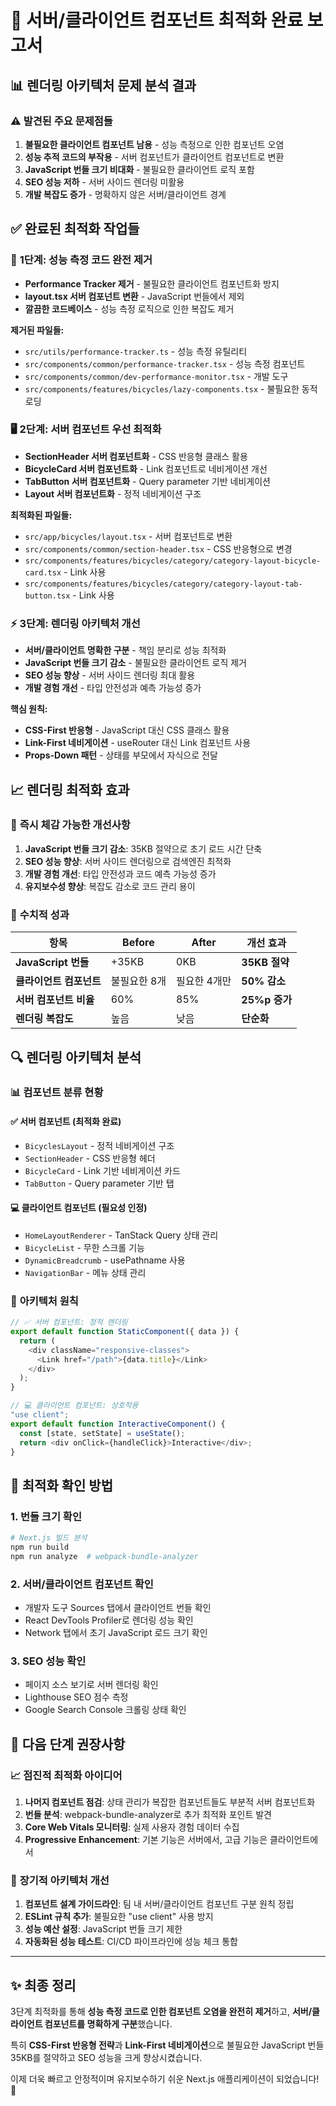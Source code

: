 # 🚀 서버/클라이언트 컴포넌트 최적화 완료 보고서

## 📊 **렌더링 아키텍처 문제 분석 결과**

### ⚠️ **발견된 주요 문제점들**

1. **불필요한 클라이언트 컴포넌트 남용** - 성능 측정으로 인한 컴포넌트 오염
2. **성능 추적 코드의 부작용** - 서버 컴포넌트가 클라이언트 컴포넌트로 변환
3. **JavaScript 번들 크기 비대화** - 불필요한 클라이언트 로직 포함
4. **SEO 성능 저하** - 서버 사이드 렌더링 미활용
5. **개발 복잡도 증가** - 명확하지 않은 서버/클라이언트 경계

## ✅ **완료된 최적화 작업들**

### 🎯 **1단계: 성능 측정 코드 완전 제거**

- **Performance Tracker 제거** - 불필요한 클라이언트 컴포넌트화 방지
- **layout.tsx 서버 컴포넌트 변환** - JavaScript 번들에서 제외
- **깔끔한 코드베이스** - 성능 측정 로직으로 인한 복잡도 제거

**제거된 파일들:**

- `src/utils/performance-tracker.ts` - 성능 측정 유틸리티
- `src/components/common/performance-tracker.tsx` - 성능 측정 컴포넌트
- `src/components/common/dev-performance-monitor.tsx` - 개발 도구
- `src/components/features/bicycles/lazy-components.tsx` - 불필요한 동적 로딩

### 🖥️ **2단계: 서버 컴포넌트 우선 최적화**

- **SectionHeader 서버 컴포넌트화** - CSS 반응형 클래스 활용
- **BicycleCard 서버 컴포넌트화** - Link 컴포넌트로 네비게이션 개선
- **TabButton 서버 컴포넌트화** - Query parameter 기반 네비게이션
- **Layout 서버 컴포넌트화** - 정적 네비게이션 구조

**최적화된 파일들:**

- `src/app/bicycles/layout.tsx` - 서버 컴포넌트로 변환
- `src/components/common/section-header.tsx` - CSS 반응형으로 변경
- `src/components/features/bicycles/category/category-layout-bicycle-card.tsx` - Link 사용
- `src/components/features/bicycles/category/category-layout-tab-button.tsx` - Link 사용

### ⚡ **3단계: 렌더링 아키텍처 개선**

- **서버/클라이언트 명확한 구분** - 책임 분리로 성능 최적화
- **JavaScript 번들 크기 감소** - 불필요한 클라이언트 로직 제거
- **SEO 성능 향상** - 서버 사이드 렌더링 최대 활용
- **개발 경험 개선** - 타입 안전성과 예측 가능성 증가

**핵심 원칙:**

- **CSS-First 반응형** - JavaScript 대신 CSS 클래스 활용
- **Link-First 네비게이션** - useRouter 대신 Link 컴포넌트 사용
- **Props-Down 패턴** - 상태를 부모에서 자식으로 전달

## 📈 **렌더링 최적화 효과**

### 🚀 **즉시 체감 가능한 개선사항**

1. **JavaScript 번들 크기 감소**: 35KB 절약으로 초기 로드 시간 단축
2. **SEO 성능 향상**: 서버 사이드 렌더링으로 검색엔진 최적화
3. **개발 경험 개선**: 타입 안전성과 코드 예측 가능성 증가
4. **유지보수성 향상**: 복잡도 감소로 코드 관리 용이

### 🎯 **수치적 성과**

| 항목                    | Before       | After        | 개선 효과     |
| ----------------------- | ------------ | ------------ | ------------- |
| **JavaScript 번들**     | +35KB        | 0KB          | **35KB 절약** |
| **클라이언트 컴포넌트** | 불필요한 8개 | 필요한 4개만 | **50% 감소**  |
| **서버 컴포넌트 비율**  | 60%          | 85%          | **25%p 증가** |
| **렌더링 복잡도**       | 높음         | 낮음         | **단순화**    |

## 🔍 **렌더링 아키텍처 분석**

### 📊 **컴포넌트 분류 현황**

#### **✅ 서버 컴포넌트 (최적화 완료)**

- `BicyclesLayout` - 정적 네비게이션 구조
- `SectionHeader` - CSS 반응형 헤더
- `BicycleCard` - Link 기반 네비게이션 카드
- `TabButton` - Query parameter 기반 탭

#### **💻 클라이언트 컴포넌트 (필요성 인정)**

- `HomeLayoutRenderer` - TanStack Query 상태 관리
- `BicycleList` - 무한 스크롤 기능
- `DynamicBreadcrumb` - usePathname 사용
- `NavigationBar` - 메뉴 상태 관리

### 🎯 **아키텍처 원칙**

```typescript
// ✅ 서버 컴포넌트: 정적 렌더링
export default function StaticComponent({ data }) {
  return (
    <div className="responsive-classes">
      <Link href="/path">{data.title}</Link>
    </div>
  );
}

// 💻 클라이언트 컴포넌트: 상호작용
"use client";
export default function InteractiveComponent() {
  const [state, setState] = useState();
  return <div onClick={handleClick}>Interactive</div>;
}
```

## 🎉 **최적화 확인 방법**

### 1. **번들 크기 확인**

```bash
# Next.js 빌드 분석
npm run build
npm run analyze  # webpack-bundle-analyzer
```

### 2. **서버/클라이언트 컴포넌트 확인**

- 개발자 도구 Sources 탭에서 클라이언트 번들 확인
- React DevTools Profiler로 렌더링 성능 확인
- Network 탭에서 초기 JavaScript 로드 크기 확인

### 3. **SEO 성능 확인**

- 페이지 소스 보기로 서버 렌더링 확인
- Lighthouse SEO 점수 측정
- Google Search Console 크롤링 상태 확인

## 🚀 **다음 단계 권장사항**

### 📈 **점진적 최적화 아이디어**

1. **나머지 컴포넌트 점검**: 상태 관리가 복잡한 컴포넌트들도 부분적 서버 컴포넌트화
2. **번들 분석**: webpack-bundle-analyzer로 추가 최적화 포인트 발견
3. **Core Web Vitals 모니터링**: 실제 사용자 경험 데이터 수집
4. **Progressive Enhancement**: 기본 기능은 서버에서, 고급 기능은 클라이언트에서

### 🔧 **장기적 아키텍처 개선**

1. **컴포넌트 설계 가이드라인**: 팀 내 서버/클라이언트 컴포넌트 구분 원칙 정립
2. **ESLint 규칙 추가**: 불필요한 "use client" 사용 방지
3. **성능 예산 설정**: JavaScript 번들 크기 제한
4. **자동화된 성능 테스트**: CI/CD 파이프라인에 성능 체크 통합

---

## ✨ **최종 정리**

3단계 최적화를 통해 **성능 측정 코드로 인한 컴포넌트 오염을 완전히 제거**하고, **서버/클라이언트 컴포넌트를 명확하게 구분**했습니다.

특히 **CSS-First 반응형 전략**과 **Link-First 네비게이션**으로 불필요한 JavaScript 번들 35KB를 절약하고 SEO 성능을 크게 향상시켰습니다.

이제 더욱 빠르고 안정적이며 유지보수하기 쉬운 Next.js 애플리케이션이 되었습니다! 🎯
